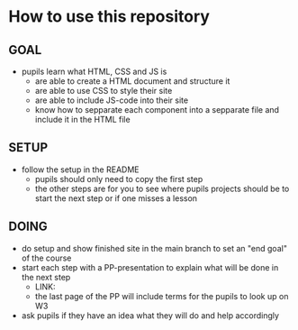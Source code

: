 # How to use this repository

## GOAL
- pupils learn what HTML, CSS and JS is
    -  are able to create a HTML document and structure it
    -  are able to use CSS to style their site
    -  are able to include JS-code into their site
    -  know how to sepparate each component into a sepparate file and include it in the HTML file

## SETUP
- follow the setup in the README
    - pupils should only need to copy the first step
    - the other steps are for you to see where pupils projects should be to start the next step or if one misses a lesson

## DOING
- do setup and show finished site in the main branch to set an "end goal" of the course
- start each step with a PP-presentation to explain what will be done in the next step
    - LINK: 
    - the last page of the PP will include terms for the pupils to look up on W3
- ask pupils if they have an idea what they will do and help accordingly